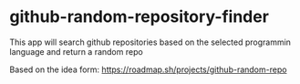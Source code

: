 # github-random-repository-finder
This app will search github repositories based on the selected programmin language and return a random repo


Based on the idea form:
    https://roadmap.sh/projects/github-random-repo
